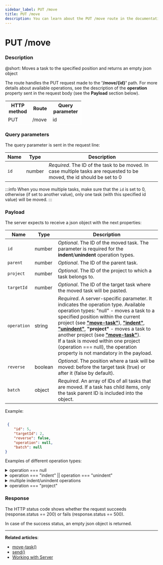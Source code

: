 ```yaml
---
sidebar_label: PUT /move
title: PUT /move
description: You can learn about the PUT /move route in the documentation of the DHTMLX JavaScript To Do List library. Browse developer guides and API reference, try out code examples and live demos, and download a free 30-day evaluation version of DHTMLX To Do List.
---
```


# PUT /move

### Description

@short: Moves a task to the specified position and returns an empty json object

The route handles the PUT request made to the **'/move/{id}'** path.
For more details about available operations, see the description of the **operation** property sent in the request body (see the **Payload** section below). 

<table style="border: 1px solid white; border-collapse: collapse; width:50%">
<thead style="border: 1px solid white; border-collapse: collapse;">
<th style="width:25%">HTTP method</th>
<th style="width:25%">Route</th>
<th style="width:25%">Query parameter</th>
</thead>
<tbody style="border: 1px solid white; border-collapse: collapse">
<tr>
<td>PUT</td>
<td>/move</td>
<td>id</td>
</tr>
</tbody>
</table>

### Query parameters

The query parameter is sent in the request line:

| Name       | Type        | Description |
| ----------- | ----------- | ----------- |
| `id`       |  number   | *Required*. The ID of the task to be moved. In case multiple tasks are requested to be moved, the id should be set to 0|

:::info
When you move multiple tasks, make sure that the `id` is set to 0, otherwise (if set to another value), only one task (with this specified id value) will be moved.
:::

### Payload

The server expects to receive a json object with the next properties:

| Name       | Type        | Description |
| ----------- | ----------- | ----------- |
| `id`| number|*Optional*. The ID of the moved task. The parameter is required for the **indent**/**unindent** operation types.|
| `parent`       |  number   | *Optional*. The ID of the parent task.|
| `project`       |  number   | *Optional*. The ID of the project to which a task belongs to.|
| `targetId`       |  number   | *Optional*. The ID of the target task where the moved task will be pasted.|
| `operation`       |  string  | *Required*. A server-specific parameter. It indicates the operation type. Available operation types: "null" - moves a task to a specified position within the current project (see [**"move-task"**](api/methods/movetask_method.md)), [**"indent"**](api/methods/indenttask_method.md), [**"unindent"**](api/methods/unindenttask_method.md), **"project"** - moves a task to another project (see [**"move-task"**](api/methods/movetask_method.md)).<br/>If a task is moved within one project (operation === null), the operation property is not mandatory in the payload.|
| `reverse`       | boolean   | *Optional*. The position where a task will be moved: before the target task (true) or after it (false by default).|
| `batch`       |  object  | *Required*. An array of IDs of all tasks that are moved. If a task has child items, only the task parent ID is included into the object.|


Example:

~~~json
 
 {
    "id": 5,
    "targetId": 2,
    "reverse": false,
    "operation": null,
    "batch": null
}
~~~ 

Examples of different operation types:

<details>
  <summary>operation === null </summary>
  In case one task is moved within the current project, its ID is sent in the request line and other properties are sent in the request body.<br/> If a task is moved within one project, the operation property is not mandatory in the payload. 
    
  Payload example: 

  ~~~json
 {
    "targetId": 1,
    "reverse": true,
    "batch": null
}
~~~

To move multiple tasks within the same project:
- In the request line, set the task ID value to 0
- In the request body, add the <b>batch</b> property that contains IDs of tasks to be moved
- Add other necessary properties in the request body

Payload example: 

~~~json
{
    "targetId": 1,
    "reverse": true,
    "batch": [1, 2, 3]
}
~~~
    
  </details>  

  <details>
  <summary>operation === "indent" || operation === "unindent" </summary>
    
   In case the request is sent for one <b>indent/unindent</b> operation, the task ID is sent in the request line and other task properties are sent in the request body.

   Example:

~~~json

   {
    "parent": 2,
    "targetId": 2,
    "operation": "indent"
}

~~~

  </details>
  

  <details>
  <summary>multiple indent/unindent operations</summary>

In case the request is sent to indent or unindent multiple tasks, the <b>ID</b> value in the request line is set to 0, each task ID with other parameters should be listed in the <b>opbatch</b> array of task objects.

In other words, to move multiple tasks, a json object in the request body should contain the <b>opbatch</b> array of tasks objects with the operations data.

Example:

~~~json
{
    "opbatch": [
        {
            "id": 1,
            "parent": 3,
            "targetId": 3,
            "operation": "indent"
        },
        {
            "id": 53,
            "parent": 3,
            "targetId": 3,
            "operation": "indent"
        }
    ]
}

~~~

  </details>

<details>

<summary>operation === "project"</summary>

  To move one task to another project:

  - Send the task ID as a query parameter in the request line<br/>
    OR<br/>
    Set this query parameter to 0 and add the task ID as the value of the <b>batch</b> property in the request body
  - In the request body:
    - Set the <b>operation</b> property value to <b>project</b>
    - Add the value of the <b>project</b> property which is the ID of a project where a task is moved
    - Add the task ID as the value of the <b>batch</b> property if the ID is set to 0 in the request line

  Example:

~~~json
    {
    "project": 2,
    "operation": "project",
    "batch": [3]
    }
~~~

  If multiple tasks are moved to another project, the <b>ID</b> value in the request line is set to 0, and all tasks IDs are specified in the <b>batch</b> array.<br/> 
  If you move a task with child items, only the ID of its parent is specified in the <b>batch</b> array.<br/>
  The <b>batch</b> property can contain any number of tasks IDs.


  Example:

~~~json
    {
    "project": 2,
    "operation": "project",
    "batch": [3, 5, 8, 9]
    }
~~~

</details>

### Response

  
The HTTP status code shows whether the request succeeds (response.status == 200) or fails (response.status == 500).

In case of the success status, an empty json object is returned. 

---

**Related articles**: 
- [move-task()](api/events/movetask_event.md)
- [send()](api/rest_api/methods/send_method.md)
- [Working with Server](guides/working_with_server.md)